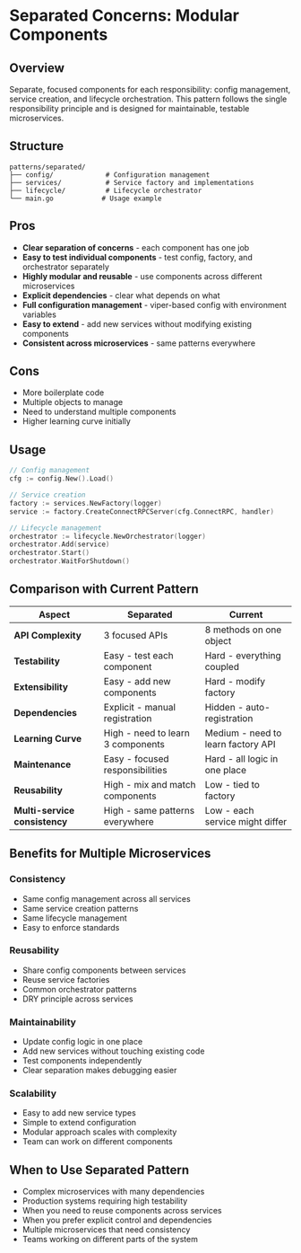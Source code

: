 # Separated Concerns: Modular Components

## Overview
Separate, focused components for each responsibility: config management, service creation, and lifecycle orchestration. This pattern follows the single responsibility principle and is designed for maintainable, testable microservices.

## Structure
```
patterns/separated/
├── config/             # Configuration management
├── services/           # Service factory and implementations
├── lifecycle/          # Lifecycle orchestrator
└── main.go            # Usage example
```

## Pros
- **Clear separation of concerns** - each component has one job
- **Easy to test individual components** - test config, factory, and orchestrator separately
- **Highly modular and reusable** - use components across different microservices
- **Explicit dependencies** - clear what depends on what
- **Full configuration management** - viper-based config with environment variables
- **Easy to extend** - add new services without modifying existing components
- **Consistent across microservices** - same patterns everywhere

## Cons
- More boilerplate code
- Multiple objects to manage
- Need to understand multiple components
- Higher learning curve initially

## Usage
```go
// Config management
cfg := config.New().Load()

// Service creation
factory := services.NewFactory(logger)
service := factory.CreateConnectRPCServer(cfg.ConnectRPC, handler)

// Lifecycle management
orchestrator := lifecycle.NewOrchestrator(logger)
orchestrator.Add(service)
orchestrator.Start()
orchestrator.WaitForShutdown()
```

## Comparison with Current Pattern

| Aspect | Separated | Current |
|--------|-----------|---------|
| **API Complexity** | 3 focused APIs | 8 methods on one object |
| **Testability** | Easy - test each component | Hard - everything coupled |
| **Extensibility** | Easy - add new components | Hard - modify factory |
| **Dependencies** | Explicit - manual registration | Hidden - auto-registration |
| **Learning Curve** | High - need to learn 3 components | Medium - need to learn factory API |
| **Maintenance** | Easy - focused responsibilities | Hard - all logic in one place |
| **Reusability** | High - mix and match components | Low - tied to factory |
| **Multi-service consistency** | High - same patterns everywhere | Low - each service might differ |

## Benefits for Multiple Microservices

### Consistency
- Same config management across all services
- Same service creation patterns
- Same lifecycle management
- Easy to enforce standards

### Reusability
- Share config components between services
- Reuse service factories
- Common orchestrator patterns
- DRY principle across services

### Maintainability
- Update config logic in one place
- Add new services without touching existing code
- Test components independently
- Clear separation makes debugging easier

### Scalability
- Easy to add new service types
- Simple to extend configuration
- Modular approach scales with complexity
- Team can work on different components

## When to Use Separated Pattern
- Complex microservices with many dependencies
- Production systems requiring high testability
- When you need to reuse components across services
- When you prefer explicit control and dependencies
- Multiple microservices that need consistency
- Teams working on different parts of the system 